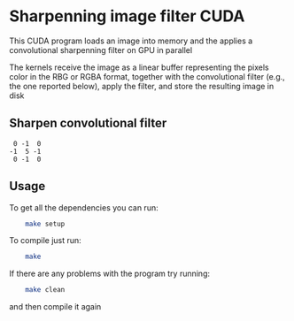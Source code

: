 # Sharpenning image filter CUDA

This CUDA program loads an image into memory and the applies a convolutional sharpenning filter on GPU in parallel

The kernels receive the image as a linear buffer representing the pixels color in the RBG or RGBA format, together
with the convolutional filter (e.g., the one reported below), apply the filter, and store the resulting image in disk

## Sharpen convolutional filter
```
 0 -1  0
-1  5 -1
 0 -1  0
```

## Usage

To get all the dependencies you can run:
```bash 
    make setup
```

To compile just run:
```bash
    make
```

If there are any problems with the program try running:
```bash
    make clean
```
and then compile it again